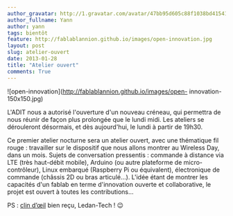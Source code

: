 ```yaml
---
author_gravatar: http://1.gravatar.com/avatar/47bb95d605c88f1038bd415412814eae?s=96&d=mm&r=g
author_fullname: Yann
author: yann
tags: bientôt
feature: http://fablablannion.github.io/images/open-innovation.jpg
layout: post
slug: atelier-ouvert
date: 2013-01-28
title: "Atelier ouvert"
comments: True
---
```

![open-innovation](http://fablablannion.github.io/images/open-
innovation-150x150.jpg)



L'ADIT nous a autorisé l'ouverture d'un nouveau créneau, qui permettra de nous
réunir de façon plus prolongée que le lundi midi. Les ateliers se dérouleront
désormais, et dès aujourd'hui, le lundi à partir de 19h30.

Ce premier atelier nocturne sera un atelier ouvert, avec une thématique fil
rouge : travailler sur le dispositif que nous allons montrer au Wireless Day,
dans un mois. Sujets de conversation pressentis : commande à distance via LTE
(très haut-débit mobile), Arduino (ou autre plateforme de micro-contrôleur),
Linux embarqué (Raspberry Pi ou équivalent), électronique de commande (châssis
2D ou bras articulé…). L'idée étant de montrer les capacités d'un fablab en
terme d'innovation ouverte et collaborative, le projet est ouvert à toutes les
contributions…

PS : [clin d’œil](http://www.lycee-ledantec.ac-rennes.fr/ledan-tech/?p=140)
bien reçu, Ledan-Tech ! 😉


